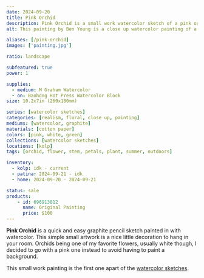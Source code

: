```yaml
---
date: 2024-09-20
title: Pink Orchid
description: Pink Orchid is a small work watercolor sketch of a pink orchid flower.
alt: This painting by Ben Young is a close up watercolor painting of a pink orchid flower.

aliases: [/pink-orchid]
images: ['painting.jpg']

ratio: landscape

subfeatured: true
power: 1

supplies:
  - medium: M Graham Watercolor
  - on: Baohong Hot Press Watercolor Block
size: 10.2x7in (260x180mm)

series: [watercolor sketches]
categories: [realism, floral, close up, painting]
mediums: [watercolor, graphite]
materials: [cotton paper]
colors: [pink, white, green]
collections: [watercolor sketches]
locations: [kolp]
tags: [orchid, flower, stem, petals, plant, summer, outdoors]

inventory:
  - kolp: idk - current
  - patina: 2024-09-21 - idk
  - home: 2024-09-20 - 2024-09-21

status: sale
products:
    - id: 696913012
      name: Original Painting
      price: $100
---
```


**Pink Orchid** is a quick and easy graphite pencil sketch painted in with watercolor. This simple small artwork is a nice little decoration to hang in your room. Orchids being one of my favorite flowers, usually white though, I decided to go with a pink one instead to avoid having to paint a background.

<!--more-->

This small work painting is the first one apart of the [watercolor sketches](/collections/watercolor-sketches/).
